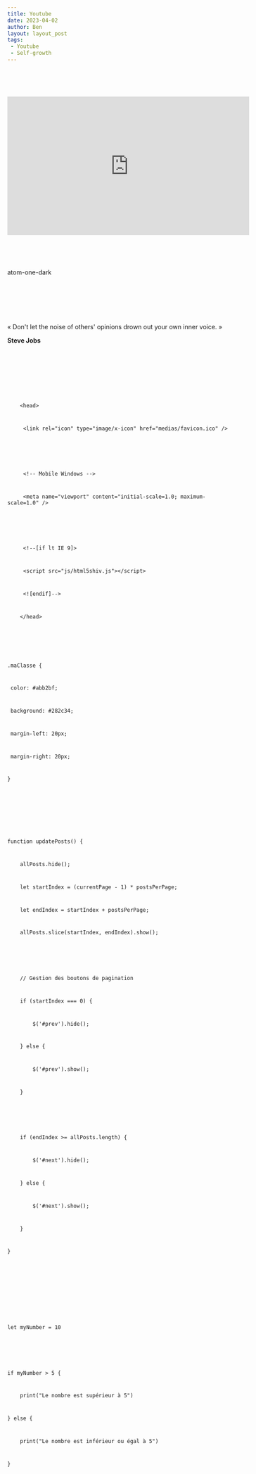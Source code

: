 ```yaml
---
title: Youtube
date: 2023-04-02
author: Ben
layout: layout_post
tags:
 - Youtube
 - Self-growth
---
```


<p class="p3"><br></p>
<p class="p3"><br></p>
<p class="p4"><iframe width="550" height="315" src="https://www.youtube-nocookie.com/embed/FDnH4NVKHco" title="YouTube video player" frameborder="0" allow="accelerometer; autoplay; clipboard-write; encrypted-media; gyroscope; picture-in-picture; web-share" allowfullscreen></iframe></p>
<p class="p3"><br></p>
<p class="p3"><br></p>
<p class="p5"><span class="s1">atom-one-dark</span></p>
<p class="p3"><br></p>
<p class="p3"><br></p>
<p class="p3"><br></p>
<div id="blockquote">
<p class="p5">« Don't let the noise of others' opinions drown out your own inner voice. »</p>
<p class="p5"><b>Steve Jobs</b></p>
</div>
<p class="p3"><br></p>
<p class="p3"><br></p>
<p class="p3"><br></p>
<pre class="hljs"><code class="language-html">
<p class="p5"><span class="Apple-converted-space">    </span>&lt;head&gt;</p>
<p class="p5"><span class="Apple-tab-span">	</span><span class="Apple-tab-span">	</span>&lt;link rel="icon" type="image/x-icon" href="medias/favicon.ico" /&gt;</p>
<p class="p3"><span class="Apple-tab-span">	</span><span class="Apple-tab-span">	</span></p>
<p class="p5"><span class="Apple-tab-span">	</span><span class="Apple-tab-span">	</span>&lt;!-- Mobile Windows --&gt;</p>
<p class="p5"><span class="Apple-tab-span">	</span><span class="Apple-tab-span">	</span>&lt;meta name="viewport" content="initial-scale=1.0; maximum-scale=1.0" /&gt;</p>
<p class="p3"><span class="Apple-tab-span">	</span><span class="Apple-tab-span">	</span></p>
<p class="p5"><span class="Apple-tab-span">	</span><span class="Apple-tab-span">	</span>&lt;!--[if lt IE 9]&gt;</p>
<p class="p5"><span class="Apple-tab-span">	</span><span class="Apple-tab-span">	</span>&lt;script src="js/html5shiv.js"&gt;&lt;/script&gt;</p>
<p class="p5"><span class="Apple-tab-span">	</span><span class="Apple-tab-span">	</span>&lt;![endif]--&gt;</p>
<p class="p5"><span class="Apple-converted-space">    </span>&lt;/head&gt;</p>
</code></pre>
<p class="p3"><br></p>
<pre class="hljs"><code class="language-css">
<p class="p5">.maClasse {</p>
<p class="p5"><span class="Apple-tab-span">	</span>color: #abb2bf;</p>
<p class="p5"><span class="Apple-tab-span">	</span>background: #282c34;</p>
<p class="p5"><span class="Apple-tab-span">	</span>margin-left: 20px;</p>
<p class="p5"><span class="Apple-tab-span">	</span>margin-right: 20px;</p>
<p class="p5">}</p>
</code></pre>
<p class="p3"><br></p>
<p class="p3"><br></p>
<pre class="hljs"><code class="language-javasscript">
<p class="p5">function updatePosts() {</p>
<p class="p5"><span class="Apple-converted-space">    </span>allPosts.hide();</p>
<p class="p5"><span class="Apple-converted-space">    </span>let startIndex = (currentPage - 1) * postsPerPage;</p>
<p class="p5"><span class="Apple-converted-space">    </span>let endIndex = startIndex + postsPerPage;</p>
<p class="p5"><span class="Apple-converted-space">    </span>allPosts.slice(startIndex, endIndex).show();</p>
<p class="p3"><br></p>
<p class="p5"><span class="Apple-converted-space">    </span>// Gestion des boutons de pagination</p>
<p class="p5"><span class="Apple-converted-space">    </span>if (startIndex === 0) {</p>
<p class="p5"><span class="Apple-converted-space">        </span>$('#prev').hide();</p>
<p class="p5"><span class="Apple-converted-space">    </span>} else {</p>
<p class="p5"><span class="Apple-converted-space">        </span>$('#prev').show();</p>
<p class="p5"><span class="Apple-converted-space">    </span>}</p>
<p class="p3"><br></p>
<p class="p5"><span class="Apple-converted-space">    </span>if (endIndex &gt;= allPosts.length) {</p>
<p class="p5"><span class="Apple-converted-space">        </span>$('#next').hide();</p>
<p class="p5"><span class="Apple-converted-space">    </span>} else {</p>
<p class="p5"><span class="Apple-converted-space">        </span>$('#next').show();</p>
<p class="p5"><span class="Apple-converted-space">    </span>}</p>
<p class="p5">}</p>
</code></pre>
<p class="p3"><br></p>
<p class="p3"><br></p>
<p class="p3"><br></p>
<pre class="hljs"><code class="language-swift">
<p class="p5">let myNumber = 10</p>
<p class="p3"><br></p>
<p class="p5">if myNumber &gt; 5 {</p>
<p class="p5"><span class="Apple-converted-space">    </span>print("Le nombre est supérieur à 5")</p>
<p class="p5">} else {</p>
<p class="p5"><span class="Apple-converted-space">    </span>print("Le nombre est inférieur ou égal à 5")</p>
<p class="p5">}</p>
</code></pre>


